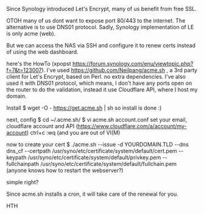 Since Synology introduced Let's Encrypt, many of us benefit from free SSL. 

OTOH many of us dont want to expose port 80/443 to the internet.
The alternative is to use DNS01 protocol.
Sadly, Synology implementation of LE is only acme (web).

But we can access the NAS via SSH and configure it to renew certs instead of using the web dashboard.

here's the HowTo (xpopst https://forum.synology.com/enu/viewtopic.php?f=7&t=123007).
I've used https://github.com/Neilpang/acme.sh , a 3rd party client for Let's Encrypt, based on Perl. no extra dependencies.
I've also used it with DNS01 protocol, which means, I don't have any ports open on the router to do the validation, instead it use Cloudflare API, where I host my domain.

Install
$ wget -O -  https://get.acme.sh | sh
so install is done :)

next, config
$ cd ~/.acme.sh/
$ vi  acme.sh account.conf 
set your email, cloudflare account and API (https://www.cloudflare.com/a/account/my-account)
ctrl+c 
:wq (and you are out of VI(M)

now to create your cert
$ ./acme.sh  --issue -d YOURDOMAIN.TLD --dns dns_cf --certpath /usr/syno/etc/certificate/system/default/cert.pem --keypath /usr/syno/etc/certificate/system/default/privkey.pem --fullchainpath /usr/syno/etc/certificate/system/default/fullchain.pem
(anyone knows how to restart the webserver?)

simple right?

Since acme.sh installs a cron, it will take care of the renewal for you.

HTH
